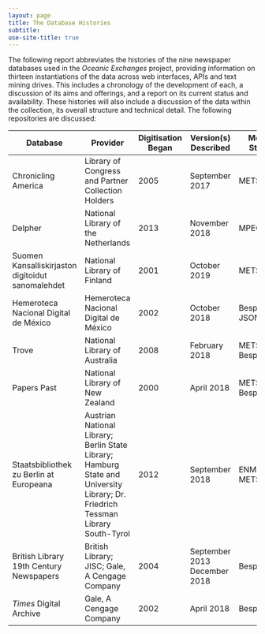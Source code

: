 ```yaml
---
layout: page
title: The Database Histories
subtitle:  
use-site-title: true
---
```


The following report abbreviates the histories of the nine newspaper
databases used in the *Oceanic Exchanges* project, providing information
on thirteen instantiations of the data across web interfaces, APIs and
text mining drives. This includes a chronology of the development of
each, a discussion of its aims and offerings, and a report on its
current status and availability. These histories will also include a
discussion of the data within the collection, its overall structure and
technical detail. The following repositories are discussed:

<table>
<thead>
<tr class="header">
<th>Database</th>
<th>Provider</th>
<th>Digitisation Began</th>
<th>Version(s) Described</th>
<th>Metadata Standard</th>
</tr>
</thead>
<tbody>
<tr class="odd">
<td>Chronicling America</td>
<td>Library of Congress and Partner Collection Holders</td>
<td>2005</td>
<td>September 2017</td>
<td>METS/ALTO</td>
</tr>
<tr class="even">
<td>Delpher</td>
<td>National Library of the Netherlands</td>
<td>2013</td>
<td>November 2018</td>
<td>MPEG21/ALTO</td>
</tr>
<tr class="odd">
<td>Suomen Kansalliskirjaston digitoidut sanomalehdet</td>
<td>National Library of Finland</td>
<td>2001</td>
<td>October 2019</td>
<td>METS/ALTO</td>
</tr>
<tr class="even">
<td>Hemeroteca Nacional Digital de México</td>
<td>Hemeroteca Nacional Digital de México</td>
<td>2002</td>
<td>October 2018</td>
<td>Bespoke JSON</td>
</tr>
<tr class="odd">
<td>Trove</td>
<td>National Library of Australia</td>
<td>2008</td>
<td>February 2018</td>
<td>METS/ALTO &amp;<br />
Bespoke XML</td>
</tr>
<tr class="even">
<td>Papers Past</td>
<td>National Library of New Zealand</td>
<td>2000</td>
<td>April 2018</td>
<td>METS/ALTO &amp;<br />
Bespoke XML</td>
</tr>
<tr class="odd">
<td>Staatsbibliothek zu Berlin at Europeana</td>
<td>Austrian National Library; Berlin State Library; Hamburg State and University Library; Dr. Friedrich Tessman Library South-Tyrol</td>
<td>2012</td>
<td>September 2018</td>
<td>ENMAP METS/ALTO</td>
</tr>
<tr class="even">
<td>British Library 19th Century Newspapers</td>
<td>British Library; JISC; Gale, A Cengage Company</td>
<td>2004</td>
<td>September 2013<br />
December 2018</td>
<td>Bespoke XML</td>
</tr>
<tr class="odd">
<td><em>Times</em> Digital Archive</td>
<td>Gale, A Cengage Company</td>
<td>2002</td>
<td>April 2018</td>
<td>Bespoke XML</td>
</tr>
</tbody>
</table>
